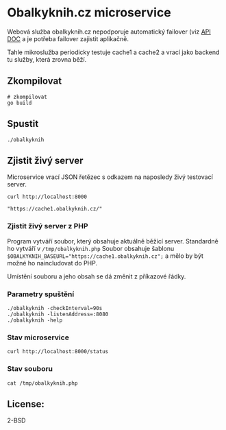 # Obalkyknih.cz microservice


Webová služba obalkyknih.cz nepodporuje automatický failover (viz [API DOC][obalky] a je potřeba failover zajistit aplikačně.

Tahle mikroslužba periodicky testuje cache1 a cache2 a vrací jako
backend tu služby, která zrovna běží.

## Zkompilovat

    # zkompilovat
    go build

## Spustit

    ./obalkyknih 

## Zjistit  živý server

Microservice vrací JSON řetězec s odkazem na naposledy živý testovací server.

    curl http://localhost:8000

    "https://cache1.obalkyknih.cz/"


### Zjistit živý server z PHP

Program vytváří soubor, který obsahuje aktuálně běžící server. Standardně ho vytváří v `/tmp/obalkyknih.php` 
Soubor obsahuje šablonu `$OBALKYKNIH_BASEURL="https://cache1.obalkyknih.cz";` a mělo by být možné ho naincludovat do PHP.

Umístění souboru a jeho obsah se dá změnit z příkazové řádky.


### Parametry spuštění

    ./obalkyknih -checkInterval=90s
    ./obalkyknih -listenAddress=:8080
    ./obalkyknih -help

### Stav microservice

    curl http://localhost:8000/status

### Stav souboru

    cat /tmp/obalkyknih.php

## License:

2-BSD

[obalky]: https://www.obalkyknih.cz/doc/Dokumentace_API_OKCZ_3.3.pdf
